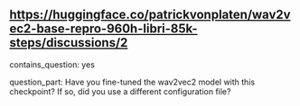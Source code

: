 ## https://huggingface.co/patrickvonplaten/wav2vec2-base-repro-960h-libri-85k-steps/discussions/2

contains_question: yes

question_part: Have you fine-tuned the wav2vec2 model with this checkpoint? If so, did you use a different configuration file?